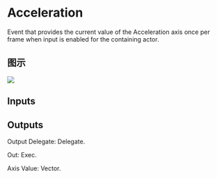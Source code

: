 # Acceleration

Event that provides the current value of the Acceleration axis once per frame when input is enabled for the containing actor.

## 图示

![]($-20221218-19272751.png)

## Inputs

## Outputs

Output Delegate: Delegate.

Out: Exec.

Axis Value: Vector.

